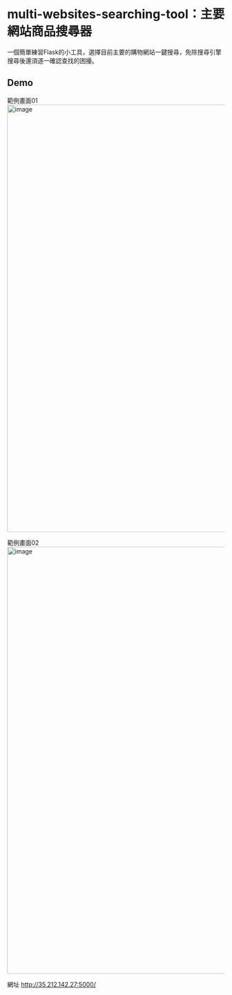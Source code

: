 # multi-websites-searching-tool：主要網站商品搜尋器
一個簡單練習Flask的小工具，選擇目前主要的購物網站一鍵搜尋，免除搜尋引擎搜尋後還須逐一確認查找的困擾。

## Demo
範例畫面01
<img width="1849" height="987" alt="image" src="https://github.com/user-attachments/assets/c2392a62-f1cb-4194-a67a-2538829f20d6" />

範例畫面02
<img width="1850" height="986" alt="image" src="https://github.com/user-attachments/assets/c751fbd6-6af8-4363-ae72-d81b94e591ee" />

網址
http://35.212.142.27:5000/

